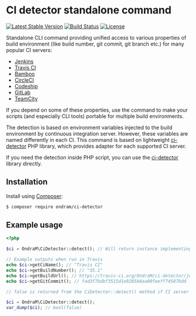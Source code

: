 # CI detector standalone command

[![Latest Stable Version](https://img.shields.io/packagist/v/ondram/ci-detector-standalone.svg?style=flat-square)](https://packagist.org/packages/ondram/ci-detector-standalone)
[![Build Status](https://img.shields.io/travis/OndraM/ci-detector-standalone.svg?style=flat-square)](https://travis-ci.org/OndraM/ci-detector-standalone)
[![License](https://img.shields.io/packagist/l/ondram/ci-detector-standalone.svg?style=flat-square)](https://packagist.org/packages/ondram/ci-detector-standalone)

Standalone CLI command providing unified access to various properties of build environment (like build number, git commit, git branch etc.) 
for many popular CI servers:

 - [Jenkins](https://jenkins.io/)
 - [Travis CI](https://travis-ci.org/)
 - [Bamboo](https://www.atlassian.com/software/bamboo)
 - [CircleCI](https://circleci.com/)
 - [Codeship](https://codeship.com/)
 - [GitLab](https://about.gitlab.com/gitlab-ci/)
 - [TeamCity](https://www.jetbrains.com/teamcity/)
 
If you depend on some of these properties, use the command to make your scripts (and especially CLI tools) portable for 
multiple build environments.

The detection is based on environment variables injected to the build environment by continuous integration 
server. However, these variables are named differently in each CI. This command is based on lightweight 
[ci-detector](https://github.com/OndraM/ci-detector) PHP library, which provides adapter for each supported
CI server.

If you need the detection inside PHP script, you can use the [ci-detector](https://github.com/OndraM/ci-detector) library directly. 

## Installation

Install using [Composer](http://getcomposer.org/):

```sh
$ composer require ondram/ci-detector
```

## Example usage

```php
<?php

$ci = OndraM\CiDetector::detect(); // Will return instance implementing CiInterface

// Example outputs when run in Travis
echo $ci->getCiName(); // "Travis CI"
echo $ci->getBuildNumber(); // "35.1"
echo $ci->getBuildUrl(); // https://travis-ci.org/OndraM/ci-detector/jobs/148395137
echo $ci->getGitCommit(); // fad3f7bdbf3515d1e9285b8aa80feeff74507bdd

```

```php
// false is returned from the CiDetector::detect() method if CI server was not detected

$ci = OndraM\CiDetector::detect();
var_dump($ci); // bool(false)

```
